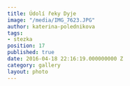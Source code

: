 ```yaml
---
title: Údolí řeky Dyje
image: "/media/IMG_7623.JPG"
author: katerina-polednikova
tags:
- stezka
position: 17
published: true
date: 2016-04-18 22:16:19.000000000 Z
category: gallery
layout: photo
---
```

